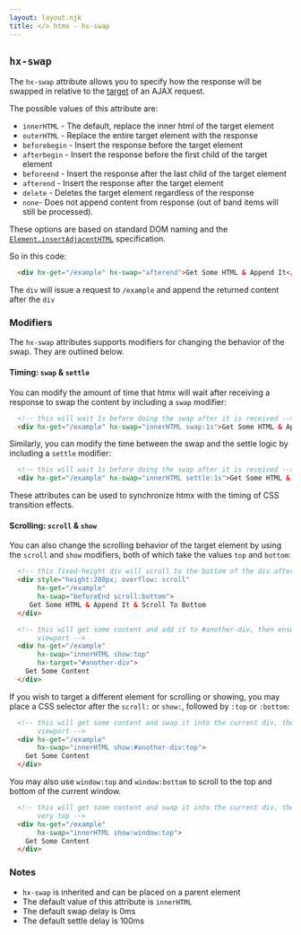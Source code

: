 ```yaml
---
layout: layout.njk
title: </> htmx - hx-swap
---
```


## `hx-swap`

The `hx-swap` attribute allows you to specify how the response will be swapped in relative to the
[target](/attributes/hx-target) of an AJAX request.

The possible values of this attribute are:

* `innerHTML` - The default, replace the inner html of the target element
* `outerHTML` - Replace the entire target element with the response
* `beforebegin` - Insert the response before the target element
* `afterbegin` - Insert the response before the first child of the target element
* `beforeend` - Insert the response after the last child of the target element
* `afterend` - Insert the response after the target element
* `delete` - Deletes the target element regardless of the response
* `none`- Does not append content from response (out of band items will still be processed).

These options are based on standard DOM naming and the 
[`Element.insertAdjacentHTML`](https://developer.mozilla.org/en-US/docs/Web/API/Element/insertAdjacentHTML)
specification.

So in this code:

```html
  <div hx-get="/example" hx-swap="afterend">Get Some HTML & Append It</div>
```

The `div` will issue a request to `/example` and append the returned content after the `div`

### Modifiers

The `hx-swap` attributes supports modifiers for changing the behavior of the swap.  They are outlined below.

#### Timing: `swap` & `settle`

You can modify the amount of time that htmx will wait after receiving a response to swap the content
by including a `swap` modifier:

```html
  <!-- this will wait 1s before doing the swap after it is received -->
  <div hx-get="/example" hx-swap="innerHTML swap:1s">Get Some HTML & Append It</div>
```

Similarly, you can modify the time between the swap and the settle logic by including a `settle`
modifier:

```html
  <!-- this will wait 1s before doing the swap after it is received -->
  <div hx-get="/example" hx-swap="innerHTML settle:1s">Get Some HTML & Append It</div>
```

These attributes can be used to synchronize htmx with the timing of CSS transition effects.

#### Scrolling: `scroll` & `show`

You can also change the scrolling behavior of the target element by using the `scroll` and `show` modifiers, both
of which take the values `top` and `bottom`:

```html
  <!-- this fixed-height div will scroll to the bottom of the div after content is appended -->
  <div style="height:200px; overflow: scroll" 
       hx-get="/example" 
       hx-swap="beforeEnd scroll:bottom">
     Get Some HTML & Append It & Scroll To Bottom
  </div>
```

```html
  <!-- this will get some content and add it to #another-div, then ensure that the top of #another-div is visible in the 
       viewport -->
  <div hx-get="/example" 
       hx-swap="innerHTML show:top"
       hx-target="#another-div">
    Get Some Content
  </div>
```

If you wish to target a different element for scrolling or showing, you may place a CSS selector after the `scroll:`
or `show:`, followed by `:top` or `:bottom`:

```html
  <!-- this will get some content and swap it into the current div, then ensure that the top of #another-div is visible in the 
       viewport -->
  <div hx-get="/example" 
       hx-swap="innerHTML show:#another-div:top">
    Get Some Content
  </div>
```

You may also use `window:top` and `window:bottom` to scroll to the top and bottom of the current window.


```html
  <!-- this will get some content and swap it into the current div, then ensure that the viewport is scrolled to the
       very top -->
  <div hx-get="/example" 
       hx-swap="innerHTML show:window:top">
    Get Some Content
  </div>
```
### Notes

* `hx-swap` is inherited and can be placed on a parent element
* The default value of this attribute is `innerHTML`
* The default swap delay is 0ms
* The default settle delay is 100ms
